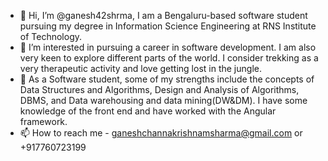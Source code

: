 - 👋 Hi, I’m @ganesh42shrma, I am a Bengaluru-based software student pursuing my degree in Information Science Engineering at RNS Institute of Technology.
- 👀 I’m interested in pursuing a career in software development. I am also very keen to explore different parts of the world. I consider trekking as a very therapeutic activity and love getting lost in the jungle. 
- 🌱 As a Software student, some of my strengths include the concepts of Data Structures and Algorithms, Design and Analysis of Algorithms, DBMS, and Data warehousing and data mining(DW&DM). I have some knowledge of the front end and have worked with the Angular framework.
- 📫 How to reach me - ganeshchannakrishnamsharma@gmail.com or +917760723199
